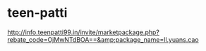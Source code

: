 # teen-patti
http://info.teenpatti99.in/invite/marketpackage.php?rebate_code=OjMwNTdBOA==&amp;package_name=ll.yuans.cao
